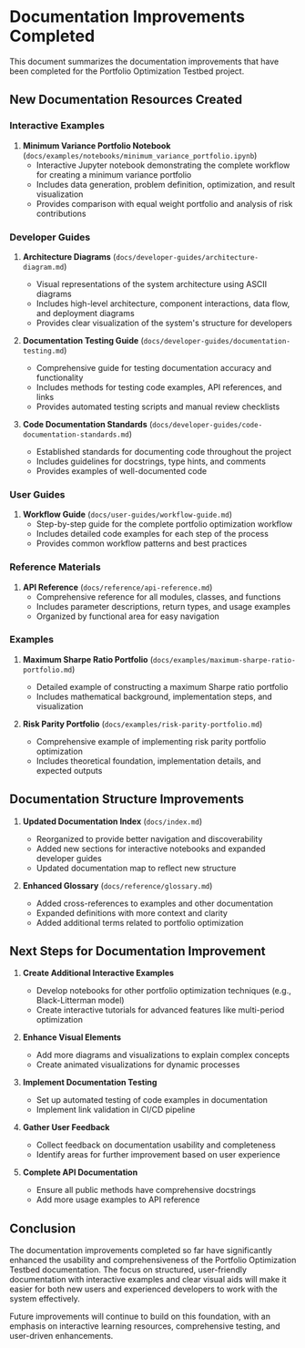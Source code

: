 # Documentation Improvements Completed

This document summarizes the documentation improvements that have been completed for the Portfolio Optimization Testbed project.

## New Documentation Resources Created

### Interactive Examples

1. **Minimum Variance Portfolio Notebook** (`docs/examples/notebooks/minimum_variance_portfolio.ipynb`)
   - Interactive Jupyter notebook demonstrating the complete workflow for creating a minimum variance portfolio
   - Includes data generation, problem definition, optimization, and result visualization
   - Provides comparison with equal weight portfolio and analysis of risk contributions

### Developer Guides

1. **Architecture Diagrams** (`docs/developer-guides/architecture-diagram.md`)
   - Visual representations of the system architecture using ASCII diagrams
   - Includes high-level architecture, component interactions, data flow, and deployment diagrams
   - Provides clear visualization of the system's structure for developers

2. **Documentation Testing Guide** (`docs/developer-guides/documentation-testing.md`)
   - Comprehensive guide for testing documentation accuracy and functionality
   - Includes methods for testing code examples, API references, and links
   - Provides automated testing scripts and manual review checklists

3. **Code Documentation Standards** (`docs/developer-guides/code-documentation-standards.md`)
   - Established standards for documenting code throughout the project
   - Includes guidelines for docstrings, type hints, and comments
   - Provides examples of well-documented code

### User Guides

1. **Workflow Guide** (`docs/user-guides/workflow-guide.md`)
   - Step-by-step guide for the complete portfolio optimization workflow
   - Includes detailed code examples for each step of the process
   - Provides common workflow patterns and best practices

### Reference Materials

1. **API Reference** (`docs/reference/api-reference.md`)
   - Comprehensive reference for all modules, classes, and functions
   - Includes parameter descriptions, return types, and usage examples
   - Organized by functional area for easy navigation

### Examples

1. **Maximum Sharpe Ratio Portfolio** (`docs/examples/maximum-sharpe-ratio-portfolio.md`)
   - Detailed example of constructing a maximum Sharpe ratio portfolio
   - Includes mathematical background, implementation steps, and visualization

2. **Risk Parity Portfolio** (`docs/examples/risk-parity-portfolio.md`)
   - Comprehensive example of implementing risk parity portfolio optimization
   - Includes theoretical foundation, implementation details, and expected outputs

## Documentation Structure Improvements

1. **Updated Documentation Index** (`docs/index.md`)
   - Reorganized to provide better navigation and discoverability
   - Added new sections for interactive notebooks and expanded developer guides
   - Updated documentation map to reflect new structure

2. **Enhanced Glossary** (`docs/reference/glossary.md`)
   - Added cross-references to examples and other documentation
   - Expanded definitions with more context and clarity
   - Added additional terms related to portfolio optimization

## Next Steps for Documentation Improvement

1. **Create Additional Interactive Examples**
   - Develop notebooks for other portfolio optimization techniques (e.g., Black-Litterman model)
   - Create interactive tutorials for advanced features like multi-period optimization

2. **Enhance Visual Elements**
   - Add more diagrams and visualizations to explain complex concepts
   - Create animated visualizations for dynamic processes

3. **Implement Documentation Testing**
   - Set up automated testing of code examples in documentation
   - Implement link validation in CI/CD pipeline

4. **Gather User Feedback**
   - Collect feedback on documentation usability and completeness
   - Identify areas for further improvement based on user experience

5. **Complete API Documentation**
   - Ensure all public methods have comprehensive docstrings
   - Add more usage examples to API reference

## Conclusion

The documentation improvements completed so far have significantly enhanced the usability and comprehensiveness of the Portfolio Optimization Testbed documentation. The focus on structured, user-friendly documentation with interactive examples and clear visual aids will make it easier for both new users and experienced developers to work with the system effectively.

Future improvements will continue to build on this foundation, with an emphasis on interactive learning resources, comprehensive testing, and user-driven enhancements.
